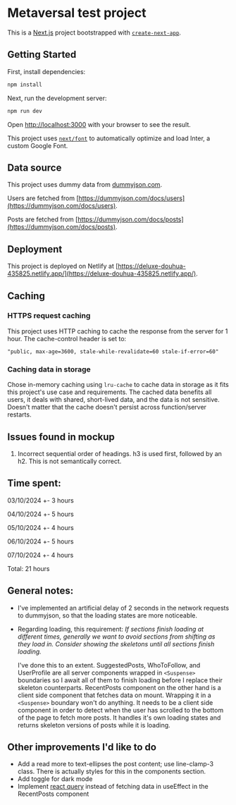 # Metaversal test project

This is a [Next.js](https://nextjs.org/) project bootstrapped with [`create-next-app`](https://github.com/vercel/next.js/tree/canary/packages/create-next-app).

## Getting Started

First, install dependencies:

```bash
npm install
```

Next, run the development server:

```bash
npm run dev
```

Open [http://localhost:3000](http://localhost:3000) with your browser to see the result.

This project uses [`next/font`](https://nextjs.org/docs/basic-features/font-optimization) to automatically optimize and load Inter, a custom Google Font.

## Data source

This project uses dummy data from [dummyjson.com](https://dummyjson.com/).

Users are fetched from [https://dummyjson.com/docs/users](https://dummyjson.com/docs/users).

Posts are fetched from [https://dummyjson.com/docs/posts](https://dummyjson.com/docs/posts).

## Deployment

This project is deployed on Netlify at [https://deluxe-douhua-435825.netlify.app/](https://deluxe-douhua-435825.netlify.app/).

## Caching

### HTTPS request caching

This project uses HTTP caching to cache the response from the server for 1 hour. The cache-control header is set to:

```
"public, max-age=3600, stale-while-revalidate=60 stale-if-error=60"
```

### Caching data in storage

Chose in-memory caching using `lru-cache` to cache data in storage as it fits this project's use case and requirements. The cached data benefits all users, it deals with shared, short-lived data, and the data is not sensitive. Doesn't matter that the cache doesn't persist across function/server restarts.

## Issues found in mockup

1. Incorrect sequential order of headings. h3 is used first, followed by an h2. This is not semantically correct.

## Time spent:

03/10/2024 +- 3 hours

04/10/2024 +- 5 hours

05/10/2024 +- 4 hours

06/10/2024 +- 5 hours

07/10/2024 +- 4 hours

Total: 21 hours

## General notes:

- I've implemented an artificial delay of 2 seconds in the network requests to dummyjson, so that the loading states are more noticeable.
- Regarding loading, this requirement:
  _If sections finish loading at different times, generally we want to avoid sections from shifting as they load in. Consider showing the skeletons until all sections finish loading._

  I've done this to an extent. SuggestedPosts, WhoToFollow, and UserProfile are all server components wrapped in `<Suspense>` boundaries so I await all of them to finish loading before I replace their skeleton counterparts. RecentPosts component on the other hand is a client side component that fetches data on mount. Wrapping it in a `<Suspense>` boundary won't do anything. It needs to be a client side component in order to detect when the user has scrolled to the bottom of the page to fetch more posts. It handles it's own loading states and returns skeleton versions of posts while it is loading.

## Other improvements I'd like to do

- Add a read more to text-ellipses the post content; use line-clamp-3 class. There is actually styles for this in the components section.
- Add toggle for dark mode
- Implement [react query](https://tanstack.com/query/latest/docs/framework/react/overview#enough-talk-show-me-some-code-already) instead of fetching data in useEffect in the RecentPosts component
